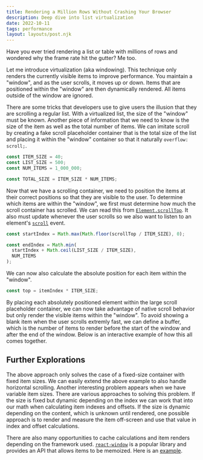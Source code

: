 ```yaml
---
title: Rendering a Million Rows Without Crashing Your Browser
description: Deep dive into list virtualization
date: 2022-10-11
tags: performance
layout: layouts/post.njk
---
```


Have you ever tried rendering a list or table with millions of rows and wondered why the frame rate hit the gutter? Me too.

Let me introduce virtualization (aka windowing). This technique only renders the currently visible items to improve performance. You maintain a "window", and as the user scrolls, it moves up or down. Items that are positioned within the "window" are then dynamically rendered. All items outside of the window are ignored.

There are some tricks that developers use to give users the illusion that they are scrolling a regular list. With a virtualized list, the size of the "window" must be known. Another piece of information that we need to know is the size of the item as well as the total number of items. We can imitate scroll by creating a fake scroll placeholder container that is the total size of the list and placing it within the "window" container so that it naturally `overflow: scroll;`.

```js
const ITEM_SIZE = 40;
const LIST_SIZE = 500;
const NUM_ITEMS = 1_000_000;

const TOTAL_SIZE = ITEM_SIZE * NUM_ITEMS;
```

Now that we have a scrolling container, we need to position the items at their correct positions so that they are visible to the user. To determine which items are within the "window", we first must determine how much the scroll container has scrolled. We can read this from [`Element.scrollTop`](https://developer.mozilla.org/en-US/docs/Web/API/Element/scrollTop). It also must update whenever the user scrolls so we also want to listen to an element's [`scroll`](https://developer.mozilla.org/en-US/docs/Web/API/Element/scroll_event) event.

```js
const startIndex = Math.max(Math.floor(scrollTop / ITEM_SIZE), 0);

const endIndex = Math.min(
  startIndex + Math.ceil(LIST_SIZE / ITEM_SIZE),
  NUM_ITEMS
);
```

We can now also calculate the absolute position for each item within the "window".

```js
const top = itemIndex * ITEM_SIZE;
```

By placing each absolutely positioned element within the large scroll placeholder container, we can now take advantage of native scroll behavior but only render the visible items within the "window". To avoid showing a blank item when the user scrolls extremly fast, we can define a buffer, which is the number of items to render before the start of the window and after the end of the window. Below is an interactive example of how this all comes together.

<is-land autoinit="preact" import="/lib/virtualized-list.js"></is-land>

## Further Explorations

The above approach only solves the case of a fixed-size container with fixed item sizes. We can easily extend the above example to also handle horizontal scrolling. Another interesting problem appears when we have variable item sizes. There are various approaches to solving this problem. If the size is fixed but dynamic depending on the index we can work that into our math when calculating item indexes and offsets. If the size is dynamic depending on the content, which is unknown until rendered, one possible approach is to render and measure the item off-screen and use that value in index and offset calculations.

There are also many opportunities to cache calculations and item renders depending on the framework used. [`react-window`](https://github.com/bvaughn/react-window) is a popular library and provides an API that allows items to be memoized. Here is an [example](https://react-window.vercel.app/#/examples/list/memoized-list-items).
